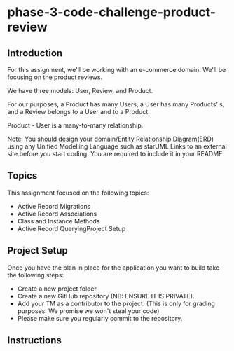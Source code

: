 # phase-3-code-challenge-product-review

## Introduction

For this assignment, we'll be working with an e-commerce domain. We'll be focusing on the product reviews.

 

We have three models: User, Review, and Product.

 

For our purposes, a Product has many Users, a User has many Products’ s, and a Review belongs to a User and to a Product.

 

Product - User is a many-to-many relationship.

 

Note: You should design your domain/Entity Relationship Diagram(ERD) using any Unified Modelling Language such as starUML Links to an external site.before you start coding. You are required to include it in your README.

## Topics

This assignment focused on the following topics:
<ul>
 <li>Active Record Migrations</li>
 <li>Active Record Associations</li>
 <li>Class and Instance Methods</li>
 <li>Active Record QueryingProject Setup</li>
</ul>

## Project Setup

Once you have the plan in place for the application you want to build take the following steps:
<ul>
 <li>Create a new project folder</li>
 <li>Create a new GitHub repository (NB: ENSURE IT IS PRIVATE).</li>
 <li>Add your TM as a contributor to the project. (This is only for grading purposes. We promise we won't steal your code)</li>
 <li>Please make sure you regularly commit to the repository.</li>
</ul>

## Instructions
